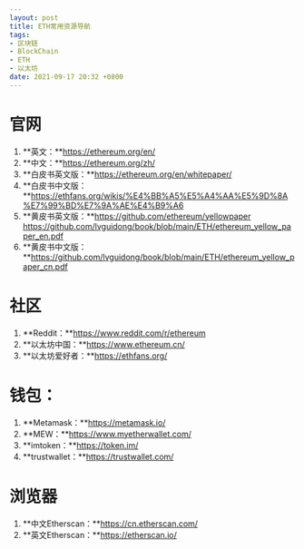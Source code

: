 ```yaml
---
layout: post
title: ETH常用资源导航
tags: 
- 区块链
- BlockChain
- ETH
- 以太坊
date: 2021-09-17 20:32 +0800
---
```




# 官网



1. **英文：**https://ethereum.org/en/
2. **中文：**https://ethereum.org/zh/
3. **白皮书英文版：**https://ethereum.org/en/whitepaper/
4. **白皮书中文版：**https://ethfans.org/wikis/%E4%BB%A5%E5%A4%AA%E5%9D%8A%E7%99%BD%E7%9A%AE%E4%B9%A6
5. **黄皮书英文版：**https://github.com/ethereum/yellowpaper https://github.com/lvguidong/book/blob/main/ETH/ethereum_yellow_paper_en.pdf
6. **黄皮书中文版：**https://github.com/lvguidong/book/blob/main/ETH/ethereum_yellow_paper_cn.pdf



# 社区

1. **Reddit：**https://www.reddit.com/r/ethereum
2. **以太坊中国：**https://www.ethereum.cn/
3. **以太坊爱好者：**https://ethfans.org/



# 钱包：

1. **Metamask：**https://metamask.io/
2. **MEW：**https://www.myetherwallet.com/
3. **imtoken：**https://token.im/
4. **trustwallet：**https://trustwallet.com/



# 浏览器

1. **中文Etherscan：**https://cn.etherscan.com/
2. **英文Etherscan：**https://etherscan.io/



